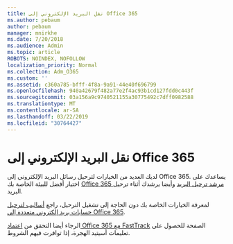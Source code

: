 ```yaml
---
title: نقل البريد الإلكتروني إلى Office 365
ms.author: pebaum
author: pebaum
manager: mnirkhe
ms.date: 7/20/2018
ms.audience: Admin
ms.topic: article
ROBOTS: NOINDEX, NOFOLLOW
localization_priority: Normal
ms.collection: Adm_O365
ms.custom: ''
ms.assetid: c360a785-bfff-4f8a-9a91-44e40f696799
ms.openlocfilehash: 940a42679f482a77e2f4ac93b1cd127fdd0c443f
ms.sourcegitcommit: 03a156a9c9740521155a30775492c7dff0982588
ms.translationtype: MT
ms.contentlocale: ar-SA
ms.lasthandoff: 03/22/2019
ms.locfileid: "30764427"
---
```

# <a name="move-email-to-office-365"></a>نقل البريد الإلكتروني إلى Office 365

لديك العديد من الخيارات لترحيل رسائل البريد الإلكتروني إلى Office 365. يساعدك على اختيار أفضل للبيئة الخاصة بك [Office 365 مرشد ترحيل البريد](https://aka.ms/alchemyinsight-mailmigrationadvisor) وأيضا يرشدك أثناء ترحيل البريد. 
  
لمعرفة الخيارات الخاصة بك دون الحاجة إلى تشغيل الترحيل، راجع [أساليب لترحيل حسابات بريد إلكتروني متعددة إلى Office 365](https://support.office.com/article/0a4913fe-60fb-498f-9155-a86516418842).

الرجاء أيضا التحقق من [اعتماد Office 365 مع FastTrack](https://www.microsoft.com/fasttrack/microsoft-365/office-365) الصفحة للحصول على تعليمات أسيتيد الهجرة، إذا توافرت فيهم الشروط.
  

